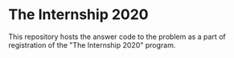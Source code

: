 # The Internship 2020
This repository hosts the answer code to the problem as a part of registration of the "The Internship 2020" program.
